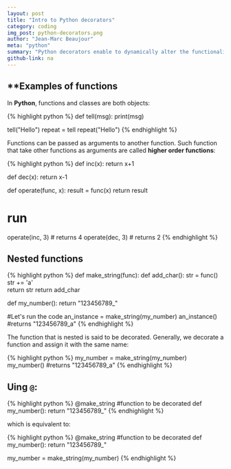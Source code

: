 ```yaml
---
layout: post
title: "Intro to Python decorators"
category: coding
img_post: python-decorators.png
author: "Jean-Marc Beaujour"
meta: "python"
summary: "Python decorators enable to dynamically alter the functionality of a function/method/class."
github-link: na
---
```


## **Examples of functions

In **Python**, functions and classes are both objects:

{% highlight python %}
def tell(msg):
  print(msg)

tell("Hello")
repeat = tell
repeat("Hello")
{% endhighlight %}

Functions can be passed as arguments to another function. Such function that take other functions as arguments are called **higher order functions**:

{% highlight python %}
def inc(x):
  return x+1

def dec(x):
 return x-1 

def operate(func, x):
  result = func(x)
  return result

# run
operate(inc, 3) # returns 4
operate(dec, 3) # returns 2
{% endhighlight %}


## Nested functions

{% highlight python %}
def make_string(func):
  def add_char():
    str = func()
    str += 'a'  
    return str
  return add_char

def my_number():
  return "123456789_"

#Let's run the code
an_instance = make_string(my_number)
an_instance() #returns "123456789_a"
{% endhighlight %}

The function that is nested is said to be decorated. Generally, we decorate a function and assign it with the same name:

{% highlight python %}
my_number = make_string(my_number)
my_number() #returns "123456789_a"
{% endhighlight %}

## Uing `@`:

{% highlight python %}
@make_string #function to be decorated
def my_number():
  return "123456789_"
{% endhighlight %}

which is equivalent to:

{% highlight python %}
@make_string #function to be decorated
def my_number():
  return "123456789_"

my_number = make_string(my_number)
{% endhighlight %}